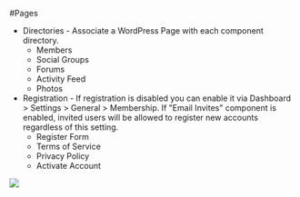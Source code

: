 #Pages

*   Directories - Associate a WordPress Page with each component directory.
    *   Members
    *   Social Groups
    *   Forums
    *   Activity Feed
    *   Photos
*   Registration - If registration is disabled you can enable it via Dashboard > Settings > General > Membership. If "Email Invites" component is enabled, invited users will be allowed to register new accounts regardless of this setting.
    *   Register Form
    *   Terms of Service
    *   Privacy Policy
    *   Activate Account

![](https://www.buddyboss.com/resources/wp-content/uploads/2019/01/buddybosspages-1024x830.jpg)